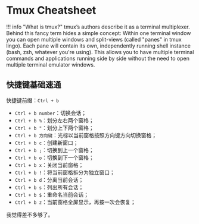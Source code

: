 # Tmux Cheatsheet
 
!!! info "What is tmux?"
    tmux’s authors describe it as a terminal multiplexer. Behind this fancy term hides a simple concept: Within one terminal window you can open multiple windows and split-views (called "panes" in tmux lingo). Each pane will contain its own, independently running shell instance (bash, zsh, whatever you're using). This allows you to have multiple terminal commands and applications running side by side without the need to open multiple terminal emulator windows.

## 快捷键基础速通

快捷键前缀：`Ctrl + b`

- `Ctrl + b number`：切换会话；
- `Ctrl + b %`：划分左右两个窗格；
- `Ctrl + b "`：划分上下两个窗格；
- `Ctrl + b 方向键`：光标以当前窗格按照方向键方向切换窗格；
- `Ctrl + b c`：创建新窗口；
- `Ctrl + b ;`：切换到上一个窗格；
- `Ctrl + b o`：切换到下一个窗格；
- `Ctrl + b x`：关闭当前窗格；
- `Ctrl + b !`：将当前窗格拆分为独立窗口；
- `Ctrl + b d`：分离当前会话；
- `Ctrl + b s`：列出所有会话；
- `Ctrl + b $`：重命名当前会话；
- `Ctrl + b z`：当前窗格全屏显示，再按一次会恢复；

我觉得差不多够了。